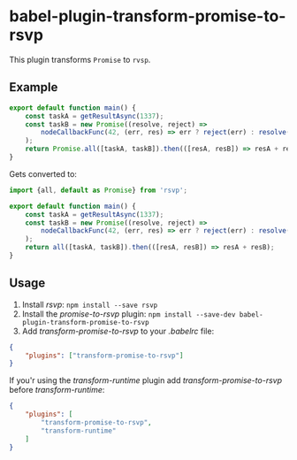 # babel-plugin-transform-promise-to-rsvp

This plugin transforms `Promise` to `rvsp`.

## Example
```javascript
export default function main() {
	const taskA = getResultAsync(1337);
	const taskB = new Promise((resolve, reject) =>
		nodeCallbackFunc(42, (err, res) => err ? reject(err) : resolve(res))
	);
	return Promise.all([taskA, taskB]).then(([resA, resB]) => resA + resB);
}
```
Gets converted to:
```javascript
import {all, default as Promise} from 'rsvp';

export default function main() {
	const taskA = getResultAsync(1337);
	const taskB = new Promise((resolve, reject) =>
		nodeCallbackFunc(42, (err, res) => err ? reject(err) : resolve(res))
	);
	return all([taskA, taskB]).then(([resA, resB]) => resA + resB);
}
```

## Usage

1. Install *rsvp*: `npm install --save rsvp`
2. Install the *promise-to-rsvp* plugin: `npm install --save-dev babel-plugin-transform-promise-to-rsvp`
3. Add *transform-promise-to-rsvp* to your *.babelrc* file:
```json
{
	"plugins": ["transform-promise-to-rsvp"]
}
```
If you'r using the *transform-runtime* plugin add *transform-promise-to-rsvp* before
*transform-runtime*:
```json
{
	"plugins": [
		"transform-promise-to-rsvp",
		"transform-runtime"
	]
}
```
